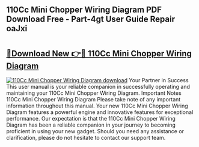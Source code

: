 ## 110Cc Mini Chopper Wiring Diagram PDF Download Free - Part-4gt User Guide Repair oaJxi

# <h2><a href="http://dfiork.blite.top/?on=110Cc+Mini+Chopper+Wiring+Diagram">🔗Download New 👉🔴 110Cc Mini Chopper Wiring Diagram</a></h2>

[![110Cc Mini Chopper Wiring Diagram download](https://i.imgur.com/lujVjoI.png)](http://dfiork.blite.top/?on=110Cc+Mini+Chopper+Wiring+Diagram)
Your Partner in Success This user manual is your reliable companion in successfully operating and maintaining your 110Cc Mini Chopper Wiring Diagram. Important Notes 110Cc Mini Chopper Wiring Diagram Please take note of any important information throughout this manual. Your new 110Cc Mini Chopper Wiring Diagram features a powerful engine and innovative features for exceptional performance. Our expectation is that the 110Cc Mini Chopper Wiring Diagram has been a reliable companion in your journey to becoming proficient in using your new gadget. Should you need any assistance or clarification, please do not hesitate to contact our support team.
